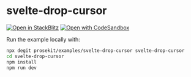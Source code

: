 # svelte-drop-cursor

[![Open in StackBlitz](https://developer.stackblitz.com/img/open_in_stackblitz.svg)](https://stackblitz.com/github/prosekit/examples/tree/master/svelte-drop-cursor)
[![Open with CodeSandbox](https://assets.codesandbox.io/github/button-edit-lime.svg)](https://codesandbox.io/p/sandbox/github/prosekit/examples/tree/master/svelte-drop-cursor)

Run the example locally with:

```bash
npx degit prosekit/examples/svelte-drop-cursor svelte-drop-cursor
cd svelte-drop-cursor
npm install
npm run dev
```
